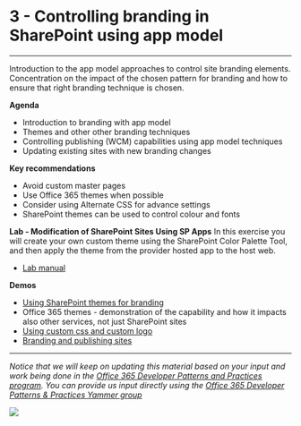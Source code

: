 # 3 - Controlling branding in SharePoint using app model #

----------

Introduction to the app model approaches to control site branding elements. Concentration on the impact of the chosen pattern for branding and how to ensure that right branding technique is chosen. 

**Agenda**
- Introduction to branding with app model
- Themes and other other branding techniques
- Controlling publishing (WCM) capabilities using app model techniques
- Updating existing sites with new branding changes

**Key recommendations**
- Avoid custom master pages
- Use Office 365 themes when possible
- Consider using Alternate CSS for advance settings
- SharePoint themes can be used to control colour and fonts

**Lab - Modification of SharePoint Sites Using SP Apps**
In this exercise you will create your own custom theme using the SharePoint Color Palette Tool, and then apply the theme from the provider hosted app to the host web.

- [Lab manual](lab.md)

**Demos**
- [Using SharePoint themes for branding](https://github.com/OfficeDev/PnP/tree/master/Scenarios/Branding.Themes)
- Office 365 themes - demonstration of the capability and how it impacts also other services, not just SharePoint sites
- [Using custom css and custom logo](https://github.com/OfficeDev/PnP/tree/master/Samples/Branding.AlternateCSSAndSiteLogo)
- [Branding and publishing sites](https://github.com/OfficeDev/PnP/tree/master/Scenarios/Provisioning.PublishingFeatures)

----------

*Notice that we will keep on updating this material based on your input and work being done in the [Office 365 Developer Patterns and Practices program](http://aka.ms/officedevpnp). You can provide us input directly using the [Office 365 Developer Patterns & Practices Yammer group](http://aka.ms/officedevpnpyammer)*

![](https://camo.githubusercontent.com/a732087ed949b0f2f84f5f02b8c79f1a9dd96f65/687474703a2f2f692e696d6775722e636f6d2f6c3031686876452e706e67)
